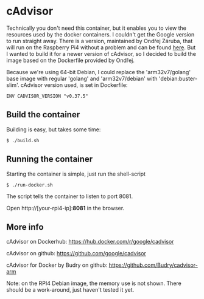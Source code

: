 # cAdvisor

Technically you don't need this container, but it enables you to view the resources used by the docker containers. I couldn't get the Google version to run straight away. There is a version, maintained by Ondřej Záruba, that will run on the Raspberry Pi4 without a problem and can be found [here](https://github.com/Budry/cadvisor-arm). But I wanted to build it for a newer version of cAdvisor, so I decided to build the image based on the Dockerfile provided by Ondřej.

Because we're using 64-bit Debian, I could replace the 'arm32v7/golang' base image with regular 'golang' and 'arm32v7/debian' with 'debian:buster-slim'.
cAdvisor version used, is set in Dockerfile:
```
ENV CADVISOR_VERSION "v0.37.5"
```

## Build the container
Building is easy, but takes some time:
```
$ ./build.sh
```

## Running the container
Starting the container is simple, just run the shell-script

```
$ ./run-docker.sh
```
The script tells the container to listen to port 8081. 

Open http://[your-rpi4-ip]:**8081** in the browser. 


## More info

cAdvisor on Dockerhub: https://hub.docker.com/r/google/cadvisor

cAdvisor on github: https://github.com/google/cadvisor

cAdvisor for Docker by Budry on github: https://github.com/Budry/cadvisor-arm

Note: on the RPI4 Debian image, the memory use is not shown. There should be a work-around, just haven't tested it yet.

